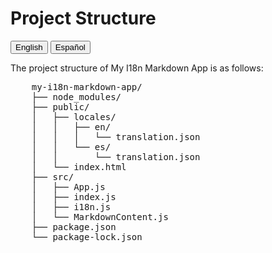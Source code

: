 # Project Structure

<button onclick="showLanguage('en')">English</button>
<button onclick="showLanguage('es')">Español</button>

<div id="content-en">
    <p>The project structure of My I18n Markdown App is as follows:</p>
    <pre>
    my-i18n-markdown-app/
    ├── node_modules/
    ├── public/
    │   ├── locales/
    │   │   ├── en/
    │   │   │   └── translation.json
    │   │   └── es/
    │   │       └── translation.json
    │   └── index.html
    ├── src/
    │   ├── App.js
    │   ├── index.js
    │   ├── i18n.js
    │   └── MarkdownContent.js
    ├── package.json
    └── package-lock.json
    </pre>
</div>

<div id="content-es" style="display:none;">
    <p>La estructura del proyecto My I18n Markdown App es la siguiente:</p>
    <pre>
    my-i18n-markdown-app/
    ├── node_modules/
    ├── public/
    │   ├── locales/
    │   │   ├── en/
    │   │   │   └── translation.json
    │   │   └── es/
    │   │       └── translation.json
    │   └── index.html
    ├── src/
    │   ├── App.js
    │   ├── index.js
    │   ├── i18n.js
    │   └── MarkdownContent.js
    ├── package.json
    └── package-lock.json
    </pre>
</div>

<script>
    function showLanguage(language) {
        if (language === 'en') {
            document.getElementById('content-en').style.display = 'block';
            document.getElementById('content-es').style.display = 'none';
        } else if (language === 'es') {
            document.getElementById('content-en').style.display = 'none';
            document.getElementById('content-es').style.display = 'block';
        }
    }
</script>
